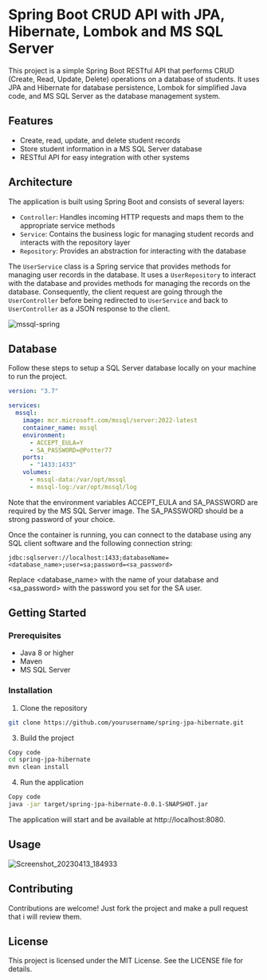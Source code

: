 # Spring Boot CRUD API with JPA, Hibernate, Lombok and MS SQL Server

This project is a simple Spring Boot RESTful API that performs CRUD (Create, Read, Update, Delete) operations on a database of students. It uses JPA and Hibernate for database persistence, Lombok for simplified Java code, and MS SQL Server as the database management system.

## Features

- Create, read, update, and delete student records
- Store student information in a MS SQL Server database
- RESTful API for easy integration with other systems

## Architecture

The application is built using Spring Boot and consists of several layers:

- `Controller`: Handles incoming HTTP requests and maps them to the appropriate service methods
- `Service`: Contains the business logic for managing student records and interacts with the repository layer
- `Repository`: Provides an abstraction for interacting with the database

The `UserService` class is a Spring service that provides methods for managing user records in the database. It uses a `UserRepository` to interact with the database and provides methods for managing the records on the database. Consequently, the client request are going through the `UserController` before being redirected to `UserService` and back to `UserController` as a JSON response to the client.

![mssql-spring](https://user-images.githubusercontent.com/84593887/231892972-79b453ca-eccb-47f3-8d0b-4fb28adf63b1.png)

## Database

Follow these steps to setup a SQL Server database locally on your machine to run the project.

```yaml
version: "3.7"

services:
  mssql:
    image: mcr.microsoft.com/mssql/server:2022-latest
    container_name: mssql
    environment:
      - ACCEPT_EULA=Y
      - SA_PASSWORD=@Potter77
    ports:
      - "1433:1433"
    volumes:
      - mssql-data:/var/opt/mssql
      - mssql-log:/var/opt/mssql/log
```

Note that the environment variables ACCEPT_EULA and SA_PASSWORD are required by the MS SQL Server image. The SA_PASSWORD should be a strong password of your choice.

Once the container is running, you can connect to the database using any SQL client software and the following connection string:

```spring
jdbc:sqlserver://localhost:1433;databaseName=<database_name>;user=sa;password=<sa_password>
```

Replace <database_name> with the name of your database and <sa_password> with the password you set for the SA user.

## Getting Started

### Prerequisites

- Java 8 or higher
- Maven
- MS SQL Server

### Installation

1. Clone the repository
```sh
git clone https://github.com/yourusername/spring-jpa-hibernate.git
```

3. Build the project

```sh
Copy code
cd spring-jpa-hibernate
mvn clean install
```

4. Run the application

```sh
Copy code
java -jar target/spring-jpa-hibernate-0.0.1-SNAPSHOT.jar
```

The application will start and be available at http://localhost:8080.

## Usage

![Screenshot_20230413_184933](https://user-images.githubusercontent.com/84593887/231892948-4bf21817-739e-41e2-823b-fdf612c2de46.png)

## Contributing
Contributions are welcome! Just fork the project and make a pull request that i will review them.

## License
This project is licensed under the MIT License. See the LICENSE file for details.
